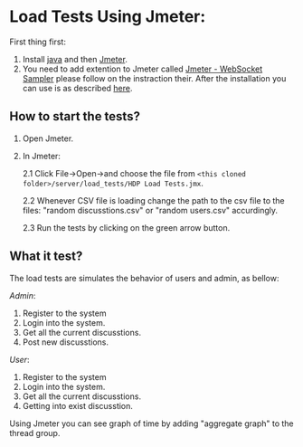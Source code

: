 # Load Tests Using Jmeter:

First thing first:
1. Install [java](https://java.com/en/download/) and then [Jmeter](https://jmeter.apache.org/download_jmeter.cgi).
2. You need to add extention to Jmeter called [Jmeter - WebSocket Sampler](https://oseublog.wordpress.com/2017/06/25/setting-up-jmeter-for-socket-io-test/) please follow on the instraction their. After the installation you can use is as described [here](https://medium.com/@tomokazukozuma/load-test-of-socket-io-using-jmeter-websocketsampler-f8c6fb1009c2).

## How to start the tests?
1. Open Jmeter.
2. In Jmeter:
    
    2.1 Click File->Open->and choose the file from `<this cloned folder>/server/load_tests/HDP Load Tests.jmx`.
    
    2.2 Whenever CSV file is loading change the path to the csv file to the files: "random discusstions.csv" or "random users.csv" accurdingly.

    2.3 Run the tests by clicking on the green arrow button. 

## What it test?
The load tests are simulates the behavior of users and admin, as bellow:

*Admin*:
1. Register to the system
2. Login into the system.
3. Get all the current discusstions.
4. Post new discusstions.

*User*:
1. Register to the system
2. Login into the system.
3. Get all the current discusstions.
4. Getting into exist discusstion.

Using Jmeter you can see graph of time by adding "aggregate graph" to the thread group.